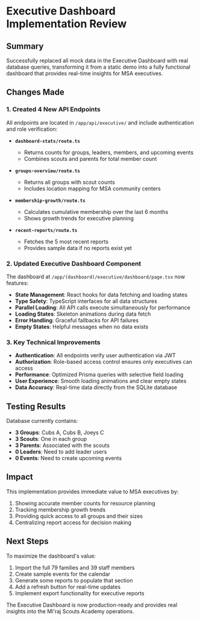 # Executive Dashboard Implementation Review

## Summary

Successfully replaced all mock data in the Executive Dashboard with real database queries, transforming it from a static demo into a fully functional dashboard that provides real-time insights for MSA executives.

## Changes Made

### 1. Created 4 New API Endpoints

All endpoints are located in `/app/api/executive/` and include authentication and role verification:

- **`dashboard-stats/route.ts`**
  - Returns counts for groups, leaders, members, and upcoming events
  - Combines scouts and parents for total member count
  
- **`groups-overview/route.ts`**
  - Returns all groups with scout counts
  - Includes location mapping for MSA community centers
  
- **`membership-growth/route.ts`**
  - Calculates cumulative membership over the last 6 months
  - Shows growth trends for executive planning
  
- **`recent-reports/route.ts`**
  - Fetches the 5 most recent reports
  - Provides sample data if no reports exist yet

### 2. Updated Executive Dashboard Component

The dashboard at `/app/(dashboard)/executive/dashboard/page.tsx` now features:

- **State Management**: React hooks for data fetching and loading states
- **Type Safety**: TypeScript interfaces for all data structures
- **Parallel Loading**: All API calls execute simultaneously for performance
- **Loading States**: Skeleton animations during data fetch
- **Error Handling**: Graceful fallbacks for API failures
- **Empty States**: Helpful messages when no data exists

### 3. Key Technical Improvements

- **Authentication**: All endpoints verify user authentication via JWT
- **Authorization**: Role-based access control ensures only executives can access
- **Performance**: Optimized Prisma queries with selective field loading
- **User Experience**: Smooth loading animations and clear empty states
- **Data Accuracy**: Real-time data directly from the SQLite database

## Testing Results

Database currently contains:
- **3 Groups**: Cubs A, Cubs B, Joeys C
- **3 Scouts**: One in each group
- **3 Parents**: Associated with the scouts
- **0 Leaders**: Need to add leader users
- **0 Events**: Need to create upcoming events

## Impact

This implementation provides immediate value to MSA executives by:
1. Showing accurate member counts for resource planning
2. Tracking membership growth trends
3. Providing quick access to all groups and their sizes
4. Centralizing report access for decision making

## Next Steps

To maximize the dashboard's value:
1. Import the full 79 families and 39 staff members
2. Create sample events for the calendar
3. Generate some reports to populate that section
4. Add a refresh button for real-time updates
5. Implement export functionality for executive reports

The Executive Dashboard is now production-ready and provides real insights into the Mi'raj Scouts Academy operations.